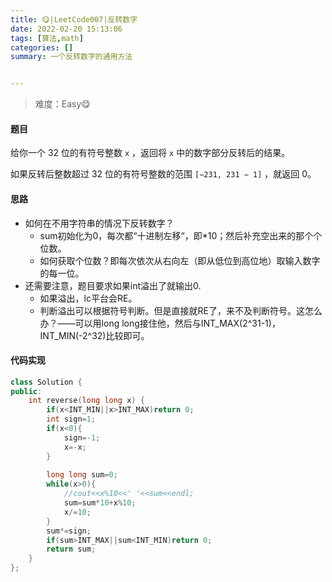 ```yaml
---
title: 😋|LeetCode007|反转数字
date: 2022-02-20 15:13:06
tags: [算法,math]
categories: []
summary: 一个反转数字的通用方法


---
```




> 难度：Easy😋

#### 题目

给你一个 32 位的有符号整数 `x` ，返回将 `x` 中的数字部分反转后的结果。

如果反转后整数超过 32 位的有符号整数的范围 `[−231, 231 − 1]` ，就返回 0。



#### 思路  

- 如何在不用字符串的情况下反转数字？
  - sum初始化为0，每次都“十进制左移“，即*10；然后补充空出来的那个个位数。
  - 如何获取个位数？即每次依次从右向左（即从低位到高位地）取输入数字的每一位。
- 还需要注意，题目要求如果int溢出了就输出0.
  - 如果溢出，lc平台会RE。
  - 判断溢出可以根据符号判断。但是直接就RE了，来不及判断符号。这怎么办？——可以用long long接住他，然后与INT_MAX(2^31-1)，INT_MIN(-2^32)比较即可。



#### 代码实现

```c++
class Solution {
public:
    int reverse(long long x) {
        if(x<INT_MIN||x>INT_MAX)return 0;
        int sign=1;
        if(x<0){
            sign=-1;
            x=-x;
        }    
     
        long long sum=0;
        while(x>0){
            //cout<<x%10<<' '<<sum<<endl;
            sum=sum*10+x%10;
            x/=10;
        }
        sum*=sign;
        if(sum>INT_MAX||sum<INT_MIN)return 0;
        return sum;
    }
};
```

